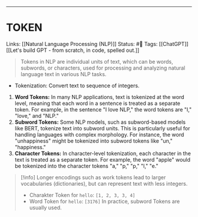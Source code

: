 ___
# TOKEN
Links: [[Natural Language Processing (NLP)]]
Status: #🌳 
Tags: [[ChatGPT]] [[Let's build GPT - from scratch, in code, spelled out.]]

<!--- Created on: 2023.10.23, 20:30 --->

> Tokens in NLP are individual units of text, which can be words, subwords, or characters, used for processing and analyzing natural language text in various NLP tasks.
- Tokenization: Convert text to sequence of integers.


1. **Word Tokens:** In many NLP applications, text is tokenized at the word level, meaning that each word in a sentence is treated as a separate token. For example, in the sentence "I love NLP," the word tokens are "I," "love," and "NLP."
2. **Subword Tokens:** Some NLP models, such as subword-based models like BERT, tokenize text into subword units. This is particularly useful for handling languages with complex morphology. For instance, the word "unhappiness" might be tokenized into subword tokens like "un," "happiness."
3. **Character Tokens:** In character-level tokenization, each character in the text is treated as a separate token. For example, the word "apple" would be tokenized into the character tokens "a," "p," "p," "l," "e."

> [!info]
> Longer encodings such as work tokens lead to larger vocabularies (dictionaries), but can represent text with less integers.
> - Charakter Token for `hello`: `[1, 2, 3, 3, 4]`
> - Word Token for `hello`: `[3176]`
> In practice, subword Tokens are usually used.
